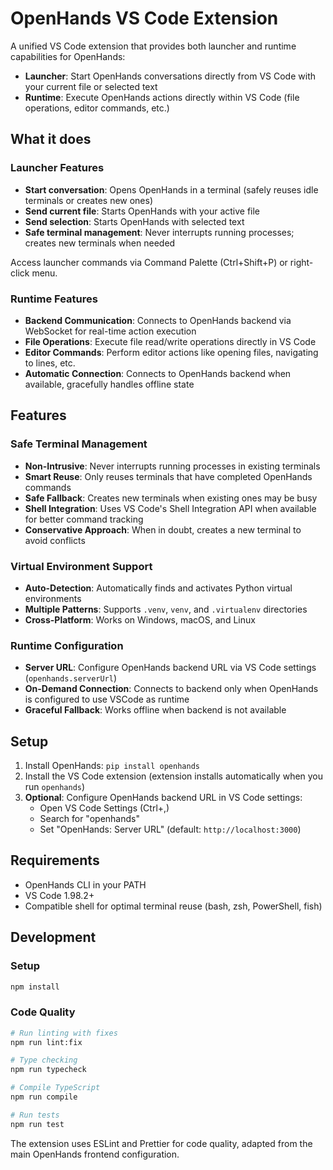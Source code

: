 # OpenHands VS Code Extension

A unified VS Code extension that provides both launcher and runtime capabilities for OpenHands:
- **Launcher**: Start OpenHands conversations directly from VS Code with your current file or selected text
- **Runtime**: Execute OpenHands actions directly within VS Code (file operations, editor commands, etc.)

## What it does

### Launcher Features
- **Start conversation**: Opens OpenHands in a terminal (safely reuses idle terminals or creates new ones)
- **Send current file**: Starts OpenHands with your active file
- **Send selection**: Starts OpenHands with selected text
- **Safe terminal management**: Never interrupts running processes; creates new terminals when needed

Access launcher commands via Command Palette (Ctrl+Shift+P) or right-click menu.

### Runtime Features
- **Backend Communication**: Connects to OpenHands backend via WebSocket for real-time action execution
- **File Operations**: Execute file read/write operations directly in VS Code
- **Editor Commands**: Perform editor actions like opening files, navigating to lines, etc.
- **Automatic Connection**: Connects to OpenHands backend when available, gracefully handles offline state

## Features

### Safe Terminal Management
- **Non-Intrusive**: Never interrupts running processes in existing terminals
- **Smart Reuse**: Only reuses terminals that have completed OpenHands commands
- **Safe Fallback**: Creates new terminals when existing ones may be busy
- **Shell Integration**: Uses VS Code's Shell Integration API when available for better command tracking
- **Conservative Approach**: When in doubt, creates a new terminal to avoid conflicts

### Virtual Environment Support
- **Auto-Detection**: Automatically finds and activates Python virtual environments
- **Multiple Patterns**: Supports `.venv`, `venv`, and `.virtualenv` directories
- **Cross-Platform**: Works on Windows, macOS, and Linux

### Runtime Configuration
- **Server URL**: Configure OpenHands backend URL via VS Code settings (`openhands.serverUrl`)
- **On-Demand Connection**: Connects to backend only when OpenHands is configured to use VSCode as runtime
- **Graceful Fallback**: Works offline when backend is not available

## Setup

1. Install OpenHands: `pip install openhands`
2. Install the VS Code extension (extension installs automatically when you run `openhands`)
3. **Optional**: Configure OpenHands backend URL in VS Code settings:
   - Open VS Code Settings (Ctrl+,)
   - Search for "openhands"
   - Set "OpenHands: Server URL" (default: `http://localhost:3000`)

## Requirements

- OpenHands CLI in your PATH
- VS Code 1.98.2+
- Compatible shell for optimal terminal reuse (bash, zsh, PowerShell, fish)

## Development

### Setup
```bash
npm install
```

### Code Quality
```bash
# Run linting with fixes
npm run lint:fix

# Type checking
npm run typecheck

# Compile TypeScript
npm run compile

# Run tests
npm run test
```

The extension uses ESLint and Prettier for code quality, adapted from the main OpenHands frontend configuration.
